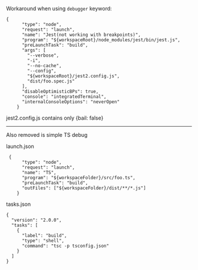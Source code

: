 Workaround when using `debugger` keyword:


```
{
      "type": "node",
      "request": "launch",
      "name": "Jest(not working with breakpoints)",
      "program": "${workspaceRoot}/node_modules/jest/bin/jest.js",
      "preLaunchTask": "build",
      "args": [
        "--verbose", 
        "-i", 
        "--no-cache",
        "--config",
        "${workspaceRoot}/jest2.config.js",
        "dist/foo.spec.js"
      ],
      "disableOptimisticBPs": true,
      "console": "integratedTerminal",
      "internalConsoleOptions": "neverOpen"
    }
```    

jest2.config.js contains only {bail: false}

---

Also removed is simple TS debug

launch.json

```
 {
      "type": "node",
      "request": "launch",
      "name": "TS",
      "program": "${workspaceFolder}/src/foo.ts",
      "preLaunchTask": "build",
      "outFiles": ["${workspaceFolder}/dist/**/*.js"]
    }
```

tasks.json

```
{
  "version": "2.0.0",
  "tasks": [
    {
      "label": "build",
      "type": "shell",
      "command": "tsc -p tsconfig.json"
    }
  ]
}
```